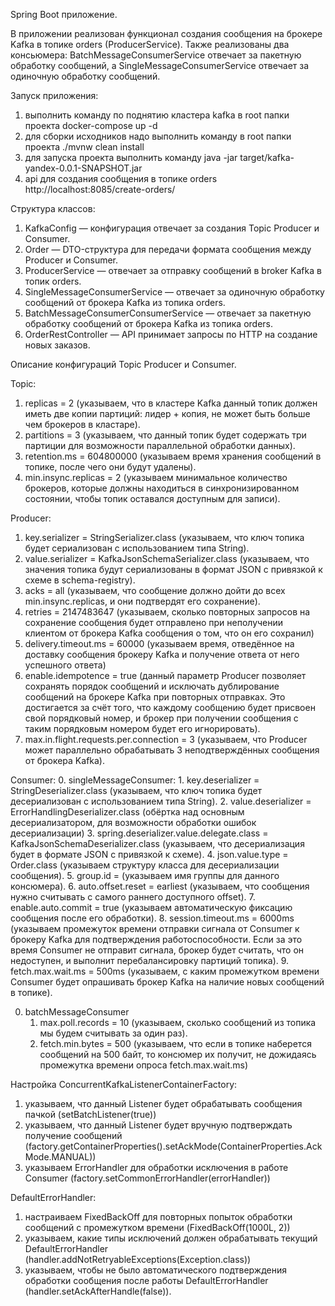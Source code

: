 Spring Boot приложение. 

В приложении реализован функционал создания сообщения на брокере Kafka в топике orders (ProducerService).
Также реализованы два консьюмера: BatchMessageConsumerService отвечает за пакетную обработку сообщений, а SingleMessageConsumerService отвечает за одиночную обработку сообщений.

Запуск приложения:
1. выполнить команду по поднятию кластера kafka в root папки проекта docker-compose up -d
2. для сборки исходников надо выполнить команду в root папки проекта ./mvnw clean install
3. для запуска проекта выполнить команду java -jar target/kafka-yandex-0.0.1-SNAPSHOT.jar
4. api для создания сообщения в топике orders http://localhost:8085/create-orders/<name order>


Структура классов:

1. KafkaConfig — конфигурация отвечает за создания Topic Producer и Consumer.
2. Order — DTO-структура для передачи формата сообщения между Producer и Consumer.
3. ProducerService — отвечает за отправку сообщений в broker Kafka в топик orders.
4. SingleMessageConsumerService — отвечает за одиночную обработку сообщений от брокера Kafka из топика orders.
5. BatchMessageConsumerConsumerService — отвечает за пакетную обработку сообщений от брокера Kafka из топика orders.
6. OrderRestController — API принимает запросы по HTTP на создание новых заказов.

Описание конфигураций Topic Producer и Consumer.

Topic:
1. replicas = 2 (указываем, что в кластере Kafka данный топик должен иметь две копии партиций: лидер + копия, не может быть больше чем брокеров в кластаре).
2. partitions = 3 (указываем, что данный топик будет содержать три партиции для возможности параллельной обработки данных).
3. retention.ms = 604800000 (указываем время хранения сообщений в топике, после чего они будут удалены).
4. min.insync.replicas = 2 (указываем минимальное количество брокеров, которые должны находиться в синхронизированном состоянии, чтобы топик оставался доступным для записи).

Producer:
1. key.serializer = StringSerializer.class (указываем, что ключ топика будет сериализован с использованием типа String).
2. value.serializer = KafkaJsonSchemaSerializer.class (указываем, что значения топика будут сериализованы в формат JSON с привязкой к схеме в schema-registry).
3. acks = all (указываем, что сообщение должно дойти до всех min.insync.replicas, и они подтвердят его сохранение).
4. retries = 2147483647 (указываем, сколько повторных запросов на сохранение сообщения будет отправлено при неполучении клиентом от брокера Kafka сообщения о том, что он его сохранил)
4. delivery.timeout.ms = 60000 (указываем время, отведённое на доставку сообщения брокеру Kafka и получение ответа от него успешного ответа)
5. enable.idempotence = true (данный параметр Producer позволяет сохранять порядок сообщений и исключать дублирование сообщений на брокере Kafka при повторных отправках. Это достигается за счёт того, что каждому сообщению будет присвоен свой порядковый номер, и брокер при получении сообщения с таким порядковым номером будет его игнорировать).
6. max.in.flight.requests.per.connection = 3 (указываем, что Producer может параллельно обрабатывать 3 неподтверждённых сообщения от брокера Kafka).

Consumer:
0. singleMessageConsumer:
    1. key.deserializer = StringDeserializer.class (указываем, что ключ топика будет десериализован с использованием типа String).
    2. value.deserializer = ErrorHandlingDeserializer.class (обёртка над основным десериализатором, для возможности обработки ошибок десериализации)
    3. spring.deserializer.value.delegate.class = KafkaJsonSchemaDeserializer.class (указываем, что десериализация будет в формате JSON с привязкой к схеме).
    4. json.value.type = Order.class (указываем структуру класса для десериализации сообщения).
    5. group.id = <group name> (указываем имя группы для данного консюмера).
    6. auto.offset.reset = earliest (указываем, что сообщения нужно считывать с самого раннего доступного offset).
    7. enable.auto.commit = true (указываем автоматическую фиксацию сообщения после его обработки).
    8. session.timeout.ms = 6000ms (указываем промежуток времени отправки сигнала от Consumer к брокеру Kafka для подтверждения работоспособности. Если за это время Consumer не отправит сигнала, брокер будет считать, что он недоступен, и выполнит перебалансировку партиций топика).
    9. fetch.max.wait.ms = 500ms (указываем, с каким промежутком времени Consumer будет опрашивать брокер Kafka на наличие новых сообщений в топике).


0. batchMessageConsumer
    1. max.poll.records = 10 (указываем, сколько сообщений из топика мы будем считывать за один раз).
    2. fetch.min.bytes = 500 (указываем, что если в топике наберется сообщений на 500 байт, то консюмер их получит, не дожидаясь промежутка времени опроса fetch.max.wait.ms)

Настройка ConcurrentKafkaListenerContainerFactory:
1. указываем, что данный Listener будет обрабатывать сообщения пачкой (setBatchListener(true))
2. указываем, что данный Listener будет вручную подтверждать получение сообщений (factory.getContainerProperties().setAckMode(ContainerProperties.AckMode.MANUAL))
3. указываем ErrorHandler для обработки исключения в работе Consumer (factory.setCommonErrorHandler(errorHandler))

DefaultErrorHandler:
1. настраиваем FixedBackOff для повторных попыток обработки сообщений с промежутком времени (FixedBackOff(1000L, 2))
2. указываем, какие типы исключений должен обрабатывать текущий DefaultErrorHandler (handler.addNotRetryableExceptions(Exception.class))
3. указываем, чтобы не было автоматического подтверждения обработки сообщения после работы DefaultErrorHandler (handler.setAckAfterHandle(false)).

